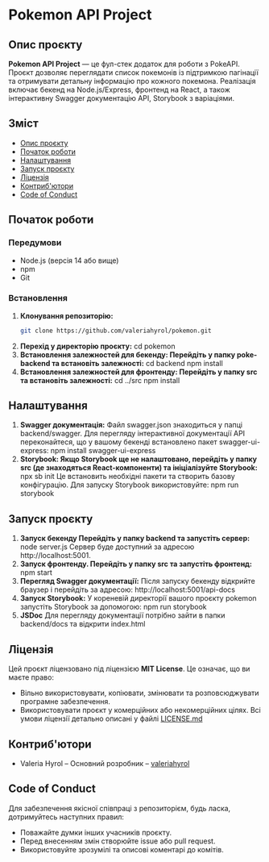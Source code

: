 # Pokemon API Project

## Опис проєкту
**Pokemon API Project** — це фул-стек додаток для роботи з PokeAPI. Проєкт дозволяє переглядати список покемонів із підтримкою пагінації та отримувати детальну інформацію про кожного покемона. Реалізація включає бекенд на Node.js/Express, фронтенд на React, а також інтерактивну Swagger документацію API, Storybook з варіаціями.

## Зміст
- [Опис проєкту](#опис-проєкту)
- [Початок роботи](#початок-роботи)
- [Налаштування](#налаштування)
- [Запуск проєкту](#запуск-проєкту)
- [Ліцензія](#ліцензія)
- [Контриб'ютори](#контрибютори)
- [Code of Conduct](#code-of-conduct)

## Початок роботи

### Передумови
- Node.js (версія 14 або вище)
- npm
- Git

### Встановлення

1. **Клонування репозиторію:**
   ```bash
   git clone https://github.com/valeriahyrol/pokemon.git

2. **Перехід у директорію проєкту:**
   cd pokemon
3. **Встановлення залежностей для бекенду:
   Перейдіть у папку poke-backend та встановіть залежності:**
   cd backend
   npm install
4. **Встановлення залежностей для фронтенду:
   Перейдіть у папку src та встановіть залежності:**
   cd ../src
   npm install

## Налаштування
1. **Swagger документація:**
   Файл swagger.json знаходиться у папці backend/swagger.
   Для перегляду інтерактивної документації API переконайтеся, що у вашому бекенді встановлено пакет swagger-ui-express:
   npm install swagger-ui-express
2. **Storybook:
   Якщо Storybook ще не налаштовано, перейдіть у папку src (де знаходяться React-компоненти)
   та ініціалізуйте Storybook:**
   npx sb init
   Це встановить необхідні пакети та створить базову конфігурацію. Для запуску Storybook використовуйте:
   npm run storybook

## Запуск проєкту
1. **Запуск бекенду Перейдіть у папку backend та запустіть сервер:**
   node server.js
   Сервер буде доступний за адресою http://localhost:5001.
2. **Запуск фронтенду. Перейдіть у папку src та запустіть фронтенд:**
   npm start
3. **Перегляд Swagger документації:**
   Після запуску бекенду відкрийте браузер і перейдіть за адресою:
   http://localhost:5001/api-docs
4. **Запуск Storybook:**
   У кореневій директорії вашого проєкту pokemon запустіть Storybook за допомогою:
   npm run storybook
5. **JSDoc**
   Для перегляду документації потрібно зайти в папки backend/docs та відкрити index.html

## Ліцензія

Цей проєкт ліцензовано під ліцензією **MIT License**. Це означає, що ви маєте право:

- Вільно використовувати, копіювати, змінювати та розповсюджувати програмне забезпечення.
- Використовувати проєкт у комерційних або некомерційних цілях.
Всі умови ліцензії детально описані у файлі [LICENSE.md](LICENSE.md)

## Контриб'ютори
- Valeria Hyrol – Основний розробник – [valeriahyrol](https://github.com/valeriahyrol)

## Code of Conduct
Для забезпечення якісної співпраці з репозиторієм, будь ласка, дотримуйтесь наступних правил:

- Поважайте думки інших учасників проєкту.
- Перед внесенням змін створюйте issue або pull request.
- Використовуйте зрозумілі та описові коментарі до комітів.

